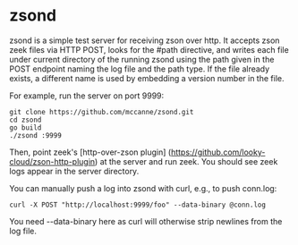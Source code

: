 # zsond

zsond is a simple test server for receiving zson over http.  It accepts zson
zeek files via HTTP POST, looks for the #path directive, and writes each file
under current directory of the running zsond using the path given in the POST endpoint naming
the log file and the path type.  If the file already exists, a different name
is used by embedding a version number in the file.

For example, run the server on port 9999:
```
git clone https://github.com/mccanne/zsond.git
cd zsond
go build
./zsond :9999
```
Then, point zeek's [http-over-zson plugin]
(https://github.com/looky-cloud/zson-http-plugin)
 at the server and run zeek.
You should see zeek logs appear in the server directory.

You can manually push a log into zsond with curl, e.g., to push conn.log:
```
curl -X POST "http://localhost:9999/foo" --data-binary @conn.log
```
You need --data-binary here as curl will otherwise strip newlines
from the log file.
